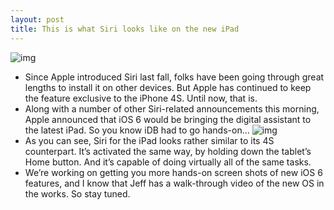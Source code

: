 ```yaml
---
layout: post
title: This is what Siri looks like on the new iPad
---
```

![img](http://media.idownloadblog.com/wp-content/uploads/2012/06/Siri-for-iPad-1.jpg)
* Since Apple introduced Siri last fall, folks have been going through great lengths to install it on other devices. But Apple has continued to keep the feature exclusive to the iPhone 4S. Until now, that is.
* Along with a number of other Siri-related announcements this morning, Apple announced that iOS 6 would be bringing the digital assistant to the latest iPad. So you know iDB had to go hands-on…
![img](http://media.idownloadblog.com/wp-content/uploads/2012/06/Siri-for-iPad-2.jpg)
* As you can see, Siri for the iPad looks rather similar to its 4S counterpart. It’s activated the same way, by holding down the tablet’s Home button. And it’s capable of doing virtually all of the same tasks.
* We’re working on getting you more hands-on screen shots of new iOS 6 features, and I know that Jeff has a walk-through video of the new OS in the works. So stay tuned.

